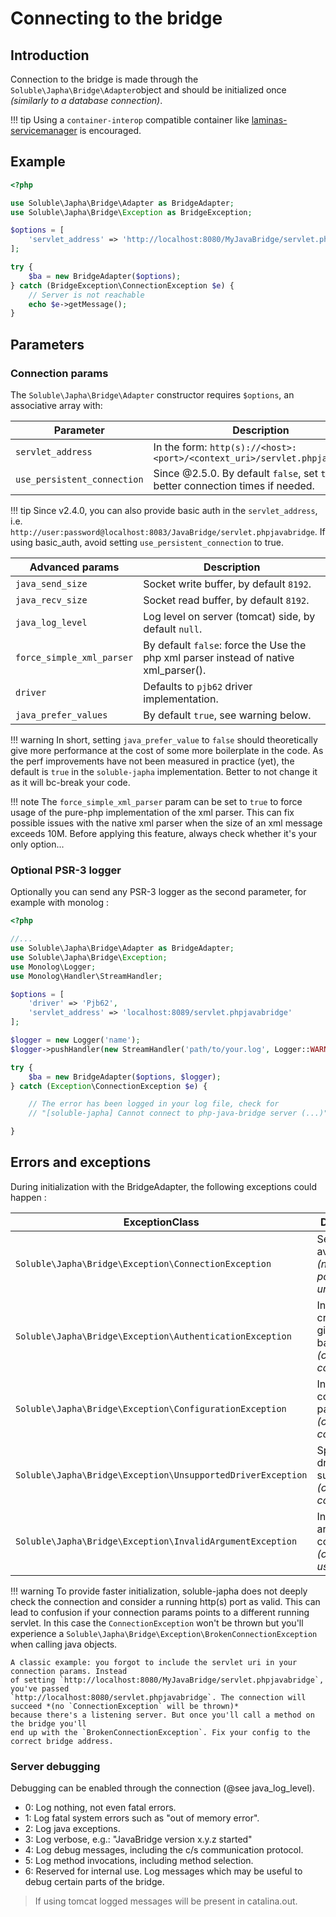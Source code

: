 # Connecting to the bridge

## Introduction

Connection to the bridge is made through the `Soluble\Japha\Bridge\Adapter`object
and should be initialized once *(similarly to a database connection)*.

!!! tip
    Using a `container-interop` compatible container like
    [laminas-servicemanager](https://docs.laminas.dev/laminas-servicemanager/)
    is encouraged.

## Example

```php
<?php

use Soluble\Japha\Bridge\Adapter as BridgeAdapter;
use Soluble\Japha\Bridge\Exception as BridgeException;

$options = [
    'servlet_address' => 'http://localhost:8080/MyJavaBridge/servlet.phpjavabridge'
];

try {
    $ba = new BridgeAdapter($options);
} catch (BridgeException\ConnectionException $e) {
    // Server is not reachable
    echo $e->getMessage();
}
```

## Parameters

### Connection params

The `Soluble\Japha\Bridge\Adapter` constructor requires `$options`, an associative array with:

| Parameter        | Description                              |
|------------------|------------------------------------------|
|`servlet_address` | In the form: `http(s)://<host>:<port>/<context_uri>/servlet.phpjavabridge`     |
|`use_persistent_connection`     | Since @2.5.0. By default `false`, set `true` for better connection times if needed. |

!!! tip
    Since v2.4.0, you can also provide basic auth in the `servlet_address`, i.e.
    `http://user:password@localhost:8083/JavaBridge/servlet.phpjavabridge`. If
    using basic_auth, avoid setting `use_persistent_connection` to true.


| Advanced params     | Description                              |
|---------------------|------------------------------------------|
|`java_send_size`     | Socket write buffer, by default `8192`. |
|`java_recv_size`     | Socket read buffer, by default `8192`. |
|`java_log_level`     | Log level on server (tomcat) side, by default `null`. |
|`force_simple_xml_parser` | By default `false`: force the Use the php xml parser instead of native xml_parser(). |
|`driver`             | Defaults to `pjb62` driver implementation.      |
|`java_prefer_values` | By default `true`, see warning below. |


!!! warning
    In short, setting `java_prefer_value` to `false` should theoretically give
    more performance at the cost of some more boilerplate in the code. As the perf
    improvements have not been measured in practice (yet), the default is `true` in the
    `soluble-japha` implementation. Better to not change it as it will bc-break
    your code.

!!! note
    The `force_simple_xml_parser` param can be set to `true` to force usage of the
    pure-php implementation of the xml parser. This can fix possible issues with
    the native xml parser when the size of an xml message exceeds 10M.
    Before applying this feature, always check whether it's your only option...


### Optional PSR-3 logger

Optionally you can send any PSR-3 logger as the second parameter, for example with monolog :

```php
<?php

//...
use Soluble\Japha\Bridge\Adapter as BridgeAdapter;
use Soluble\Japha\Bridge\Exception;
use Monolog\Logger;
use Monolog\Handler\StreamHandler;

$options = [
    'driver' => 'Pjb62',
    'servlet_address' => 'localhost:8089/servlet.phpjavabridge'
];

$logger = new Logger('name');
$logger->pushHandler(new StreamHandler('path/to/your.log', Logger::WARNING));

try {
    $ba = new BridgeAdapter($options, $logger);
} catch (Exception\ConnectionException $e) {

    // The error has been logged in your log file, check for
    // "[soluble-japha] Cannot connect to php-java-bridge server (...)"

}
```

## Errors and exceptions

During initialization with the BridgeAdapter, the following exceptions could happen :

| ExceptionClass                           | Description                 |
|------------------------------------------|-----------------------------|
|`Soluble\Japha\Bridge\Exception\ConnectionException`        | Server not available *(network port is unreachable)*     |
|`Soluble\Japha\Bridge\Exception\AuthenticationException`    | Invalid credentials given in basic auth *(check config)*   |
|`Soluble\Japha\Bridge\Exception\ConfigurationException`     | Invalid connection parameter *(check config)*          |
|`Soluble\Japha\Bridge\Exception\UnsupportedDriverException` | Specified driver is not supported *(check config)*             |
|`Soluble\Japha\Bridge\Exception\InvalidArgumentException`   | Invalid argument in constructor *(check usage)*   |

!!! warning
    To provide faster initialization, soluble-japha does not deeply check the connection and
    consider a running http(s) port as valid. This can lead to confusion if your connection
    params points to a different running servlet. In this case the `ConnectionException` won't be
    thrown but you'll experience a `Soluble\Japha\Bridge\Exception\BrokenConnectionException`
    when calling java objects.

    A classic example: you forgot to include the servlet uri in your connection params. Instead
    of setting `http://localhost:8080/MyJavaBridge/servlet.phpjavabridge`, you've passed
    `http://localhost:8080/servlet.phpjavabridge`. The connection will succeed *(no `ConnectionException` will be thrown)*
    because there's a listening server. But once you'll call a method on the bridge you'll
    end up with the `BrokenConnectionException`. Fix your config to the correct bridge address.


### Server debugging

Debugging can be enabled through the connection (@see java_log_level).

- 0: Log nothing, not even fatal errors.
- 1: Log fatal system errors such as "out of memory error".
- 2: Log java exceptions.
- 3: Log verbose, e.g.: "JavaBridge version x.y.z started"
- 4: Log debug messages, including the c/s communication protocol.
- 5: Log method invocations, including method selection.
- 6: Reserved for internal use. Log messages which may be useful
      to debug certain parts of the bridge.


> If using tomcat logged messages will be present in catalina.out.


